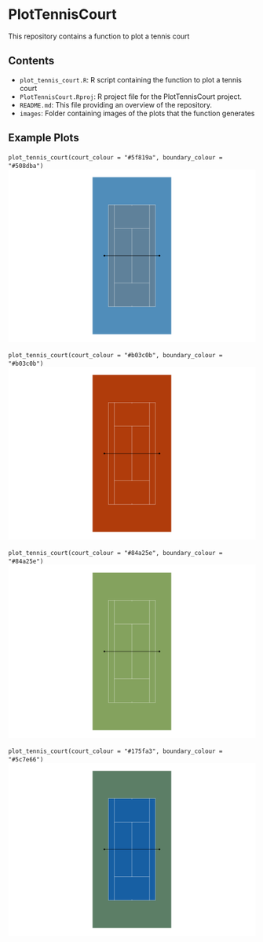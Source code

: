 # PlotTennisCourt
This repository contains a function to plot a tennis court

## Contents
- `plot_tennis_court.R`: R script containing the function to plot a tennis court
- `PlotTennisCourt.Rproj`: R project file for the PlotTennisCourt project.
- `README.md`: This file providing an overview of the repository.
- `images`: Folder containing images of the plots that the function generates

## Example Plots
`plot_tennis_court(court_colour = "#5f819a", boundary_colour = "#508dba")` 
![Tennis Court](images/tennis_court_1.png)

`plot_tennis_court(court_colour = "#b03c0b", boundary_colour = "#b03c0b")` 
![Tennis Court](images/tennis_court_2.png)

`plot_tennis_court(court_colour = "#84a25e", boundary_colour = "#84a25e")` 
![Tennis Court](images/tennis_court_3.png)

`plot_tennis_court(court_colour = "#175fa3", boundary_colour = "#5c7e66")` 
![Tennis Court](images/tennis_court_4.png)


